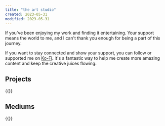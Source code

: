 ```yaml
---
title: "the art studio"
created: 2023-05-31
modified: 2023-05-31
---
```

If you've been enjoying my work and finding it entertaining. Your support means the world to me, and I can't thank you enough for being a part of this journey.

If you want to stay connected and show your support, you can follow or supported me on [Ko-Fi](https://ko-fi.com/errbufferoverfl). It's a fantastic way to help me create more amazing content and keep the creative juices flowing.

## Projects

{{<page-tagged tag="oeuvre">}}


## Mediums

{{<page-tagged tag="medium">}}